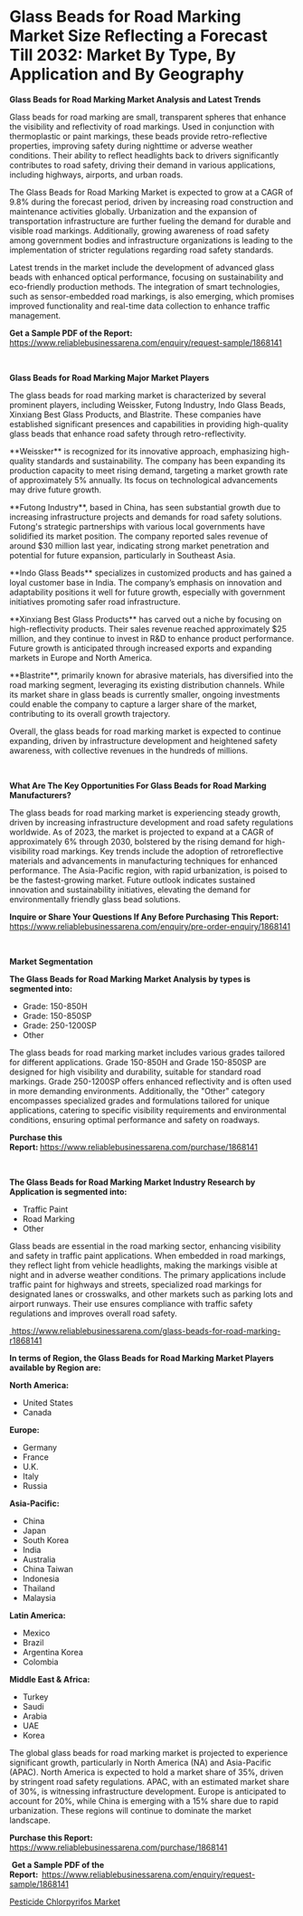 <p><h1>Glass Beads for Road Marking Market Size Reflecting a Forecast Till 2032: Market By Type, By Application and By Geography</h1></p><p><strong>Glass Beads for Road Marking Market Analysis and Latest Trends</strong></p>
<p><p>Glass beads for road marking are small, transparent spheres that enhance the visibility and reflectivity of road markings. Used in conjunction with thermoplastic or paint markings, these beads provide retro-reflective properties, improving safety during nighttime or adverse weather conditions. Their ability to reflect headlights back to drivers significantly contributes to road safety, driving their demand in various applications, including highways, airports, and urban roads.</p><p>The Glass Beads for Road Marking Market is expected to grow at a CAGR of 9.8% during the forecast period, driven by increasing road construction and maintenance activities globally. Urbanization and the expansion of transportation infrastructure are further fueling the demand for durable and visible road markings. Additionally, growing awareness of road safety among government bodies and infrastructure organizations is leading to the implementation of stricter regulations regarding road safety standards. </p><p>Latest trends in the market include the development of advanced glass beads with enhanced optical performance, focusing on sustainability and eco-friendly production methods. The integration of smart technologies, such as sensor-embedded road markings, is also emerging, which promises improved functionality and real-time data collection to enhance traffic management.</p></p>
<p><strong>Get a Sample PDF of the Report:&nbsp;</strong> <a href="https://www.reliablebusinessarena.com/enquiry/request-sample/1868141?utm_campaign=2221&utm_medium=2&utm_source=Github&utm_content=ia&utm_term=01042025&utm_id=glass-beads-for-road-marking">https://www.reliablebusinessarena.com/enquiry/request-sample/1868141</a></p>
<p>&nbsp;</p>
<p><strong>Glass Beads for Road Marking Major Market Players</strong></p>
<p><p>The glass beads for road marking market is characterized by several prominent players, including Weissker, Futong Industry, Indo Glass Beads, Xinxiang Best Glass Products, and Blastrite. These companies have established significant presences and capabilities in providing high-quality glass beads that enhance road safety through retro-reflectivity.</p><p>**Weissker** is recognized for its innovative approach, emphasizing high-quality standards and sustainability. The company has been expanding its production capacity to meet rising demand, targeting a market growth rate of approximately 5% annually. Its focus on technological advancements may drive future growth.</p><p>**Futong Industry**, based in China, has seen substantial growth due to increasing infrastructure projects and demands for road safety solutions. Futong's strategic partnerships with various local governments have solidified its market position. The company reported sales revenue of around $30 million last year, indicating strong market penetration and potential for future expansion, particularly in Southeast Asia.</p><p>**Indo Glass Beads** specializes in customized products and has gained a loyal customer base in India. The company’s emphasis on innovation and adaptability positions it well for future growth, especially with government initiatives promoting safer road infrastructure.</p><p>**Xinxiang Best Glass Products** has carved out a niche by focusing on high-reflectivity products. Their sales revenue reached approximately $25 million, and they continue to invest in R&D to enhance product performance. Future growth is anticipated through increased exports and expanding markets in Europe and North America.</p><p>**Blastrite**, primarily known for abrasive materials, has diversified into the road marking segment, leveraging its existing distribution channels. While its market share in glass beads is currently smaller, ongoing investments could enable the company to capture a larger share of the market, contributing to its overall growth trajectory.</p><p>Overall, the glass beads for road marking market is expected to continue expanding, driven by infrastructure development and heightened safety awareness, with collective revenues in the hundreds of millions.</p></p>
<p>&nbsp;</p>
<p><strong>What Are The Key Opportunities For Glass Beads for Road Marking Manufacturers?</strong></p>
<p><p>The glass beads for road marking market is experiencing steady growth, driven by increasing infrastructure development and road safety regulations worldwide. As of 2023, the market is projected to expand at a CAGR of approximately 6% through 2030, bolstered by the rising demand for high-visibility road markings. Key trends include the adoption of retroreflective materials and advancements in manufacturing techniques for enhanced performance. The Asia-Pacific region, with rapid urbanization, is poised to be the fastest-growing market. Future outlook indicates sustained innovation and sustainability initiatives, elevating the demand for environmentally friendly glass bead solutions.</p></p>
<p><strong>Inquire or Share Your Questions If Any Before Purchasing This Report:</strong> <a href="https://www.reliablebusinessarena.com/enquiry/pre-order-enquiry/1868141?utm_campaign=2221&utm_medium=2&utm_source=Github&utm_content=ia&utm_term=01042025&utm_id=glass-beads-for-road-marking">https://www.reliablebusinessarena.com/enquiry/pre-order-enquiry/1868141</a></p>
<p>&nbsp;</p>
<p><strong>Market Segmentation</strong></p>
<p><strong>The Glass Beads for Road Marking Market Analysis by types is segmented into:</strong></p>
<p><ul><li>Grade: 150-850H</li><li>Grade: 150-850SP</li><li>Grade: 250-1200SP</li><li>Other</li></ul></p>
<p><p>The glass beads for road marking market includes various grades tailored for different applications. Grade 150-850H and Grade 150-850SP are designed for high visibility and durability, suitable for standard road markings. Grade 250-1200SP offers enhanced reflectivity and is often used in more demanding environments. Additionally, the "Other" category encompasses specialized grades and formulations tailored for unique applications, catering to specific visibility requirements and environmental conditions, ensuring optimal performance and safety on roadways.</p></p>
<p><strong>Purchase this Report:&nbsp;</strong><a href="https://www.reliablebusinessarena.com/purchase/1868141?utm_campaign=2221&utm_medium=2&utm_source=Github&utm_content=ia&utm_term=01042025&utm_id=glass-beads-for-road-marking">https://www.reliablebusinessarena.com/purchase/1868141</a></p>
<p>&nbsp;</p>
<p><strong>The Glass Beads for Road Marking Market Industry Research by Application is segmented into:</strong></p>
<p><ul><li>Traffic Paint</li><li>Road Marking</li><li>Other</li></ul></p>
<p><p>Glass beads are essential in the road marking sector, enhancing visibility and safety in traffic paint applications. When embedded in road markings, they reflect light from vehicle headlights, making the markings visible at night and in adverse weather conditions. The primary applications include traffic paint for highways and streets, specialized road markings for designated lanes or crosswalks, and other markets such as parking lots and airport runways. Their use ensures compliance with traffic safety regulations and improves overall road safety.</p></p>
<p><a href="https://www.reliablebusinessarena.com/glass-beads-for-road-marking-r1868141?utm_campaign=2221&utm_medium=2&utm_source=Github&utm_content=ia&utm_term=01042025&utm_id=glass-beads-for-road-marking">&nbsp;https://www.reliablebusinessarena.com/glass-beads-for-road-marking-r1868141</a></p>
<p><strong>In terms of Region, the Glass Beads for Road Marking Market Players available by Region are:</strong></p>
<p>
    <p> <strong> North America: </strong>
        <ul>
            <li>United States</li>
            <li>Canada</li>
        </ul>
        </p> 
    <p> <strong> Europe: </strong>
        <ul>
            <li>Germany</li>
            <li>France</li>
            <li>U.K.</li>
            <li>Italy</li>
            <li>Russia</li>
        </ul>
        </p> 
    <p> <strong> Asia-Pacific: </strong>
        <ul>
            <li>China</li>
            <li>Japan</li>
            <li>South Korea</li>
            <li>India</li>
            <li>Australia</li>
            <li>China Taiwan</li>
            <li>Indonesia</li>
            <li>Thailand</li>
            <li>Malaysia</li>
        </ul>
        </p> 
    <p> <strong> Latin America: </strong>
        <ul>
            <li>Mexico</li>
            <li>Brazil</li>
            <li>Argentina Korea</li>
            <li>Colombia</li>
        </ul>
        </p> 
    <p> <strong> Middle East & Africa: </strong>
        <ul>
            <li>Turkey</li>
            <li>Saudi</li>
            <li>Arabia</li>
            <li>UAE</li>
            <li>Korea</li>
        </ul>
    </p>
    </p>
<p><p>The global glass beads for road marking market is projected to experience significant growth, particularly in North America (NA) and Asia-Pacific (APAC). North America is expected to hold a market share of 35%, driven by stringent road safety regulations. APAC, with an estimated market share of 30%, is witnessing infrastructure development. Europe is anticipated to account for 20%, while China is emerging with a 15% share due to rapid urbanization. These regions will continue to dominate the market landscape.</p></p>
<p><strong>Purchase this Report: </strong><a href="https://www.reliablebusinessarena.com/purchase/1868141?utm_campaign=2221&utm_medium=2&utm_source=Github&utm_content=ia&utm_term=01042025&utm_id=glass-beads-for-road-marking">https://www.reliablebusinessarena.com/purchase/1868141</a></p>
<p>&nbsp;<strong>Get a Sample PDF of the Report:&nbsp;&nbsp;</strong><a href="https://www.reliablebusinessarena.com/enquiry/request-sample/1868141?utm_campaign=2221&utm_medium=2&utm_source=Github&utm_content=ia&utm_term=01042025&utm_id=glass-beads-for-road-marking">https://www.reliablebusinessarena.com/enquiry/request-sample/1868141</a></p>
<p><strong></strong></p>
<p><p><a href="https://github.com/delindacallegari68/Market-Research-Report-List-1/blob/main/pesticide-chlorpyrifos-market.md?utm_campaign=2221&utm_medium=2&utm_source=Github&utm_content=ia&utm_term=01042025&utm_id=glass-beads-for-road-marking">Pesticide Chlorpyrifos Market</a></p></p>